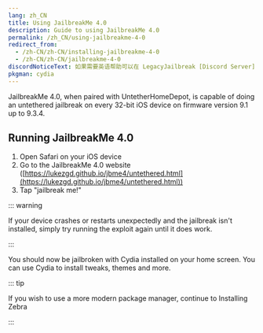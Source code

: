 ```yaml
---
lang: zh_CN
title: Using JailbreakMe 4.0
description: Guide to using JailbreakMe 4.0
permalink: /zh_CN/using-jailbreakme-4-0
redirect_from:
  - /zh-CN/zh-CN/installing-jailbreakme-4-0
  - /zh-CN/zh-CN/jailbreakme-4-0
discordNoticeText: 如果需要英语帮助可以在 LegacyJailbreak [Discord Server](http://discord.legacyjailbreak.com/) 上提问。
pkgman: cydia
---
```


JailbreakMe 4.0, when paired with UntetherHomeDepot, is capable of doing an untethered jailbreak on every 32-bit iOS device on firmware version 9.1 up to 9.3.4.

## Running JailbreakMe 4.0

1. Open Safari on your iOS device
1. Go to the JailbreakMe 4.0 website ([https://lukezgd.github.io/jbme4/untethered.html](https://lukezgd.github.io/jbme4/untethered.html))
1. Tap "jailbreak me!"

::: warning

If your device crashes or restarts unexpectedly and the jailbreak isn't installed, simply try running the exploit again until it does work.

:::

You should now be jailbroken with Cydia installed on your home screen. You can use Cydia to install <router-link to="/faq/#what-are-tweaks">tweaks</router-link>, themes and more.

::: tip

If you wish to use a more modern package manager, continue to <router-link to="/installing-zebra">Installing Zebra</router-link>

:::